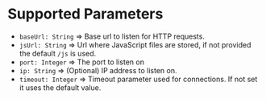 # Supported Parameters
- `baseUrl: String` => Base url to listen for HTTP requests.
- `jsUrl: String` => Url where JavaScript files are stored, if not provided the default `/js` is used.
- `port: Integer` => The port to listen on
- `ip: String` => (Optional) IP address to listen on.
- `timeout: Integer` => Timeout parameter used for connections. If not set it uses the default value. 
